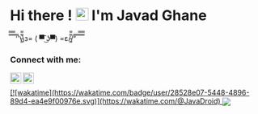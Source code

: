 
   <h1>Hi there ! <img src="https://media.giphy.com/media/hvRJCLFzcasrR4ia7z/giphy.gif" width="25px"> I'm Javad Ghane 

</h1>
̿̿ ̿̿ ̿̿ ̿'̿'\̵͇̿̿\з= ( ▀ ͜͞ʖ▀) =ε/̵͇̿̿/’̿’̿ ̿ ̿̿ ̿̿ ̿̿
<br />



### Connect with me:

[<img align="left" width="22px" src="https://seeklogo.com/images/L/linkedin-new-2020-logo-E14A5D55ED-seeklogo.com.png" />](https://www.linkedin.com/in/javadroid)

[<img align="left"  width="22px" src="https://seeklogo.com/images/T/twitter-icon-circle-blue-logo-94339974C6-seeklogo.com.png" />](https://twitter.com/jghane)
<br />


<a href="https://github.com/javadghane/">
  [![wakatime](https://wakatime.com/badge/user/28528e07-5448-4896-89d4-ea4e9f00976e.svg)](https://wakatime.com/@JavaDroid)
   
 <img align="center" src="https://github-readme-stats.vercel.app/api/top-langs/?username=javadghane&langs_count=3" />
</a>

